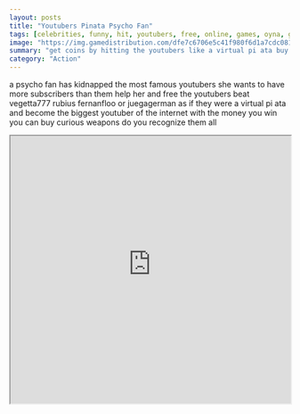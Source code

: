 ```yaml
---
layout: posts
title: "Youtubers Pinata Psycho Fan"
tags: [celebrities, funny, hit, youtubers, free, online, games, oyna, game, free, games, play, play, games]
image: "https://img.gamedistribution.com/dfe7c6706e5c41f980f6d1a7cdc0818a.jpg"
summary: "get coins by hitting the youtubers like a virtual pi ata buy different weapons to increase power  free online games oyna game free games play play games"
category: "Action"
---
```


a psycho fan has kidnapped the most famous youtubers she wants to have more subscribers than them help her and free the youtubers beat vegetta777 rubius fernanfloo or juegagerman as if they were a virtual pi ata and become the biggest youtuber of the internet with the money you win you can buy curious weapons do you recognize them all

<iframe width="100%" height="480px;" src="https://html5.gamedistribution.com/dfe7c6706e5c41f980f6d1a7cdc0818a/"></iframe>